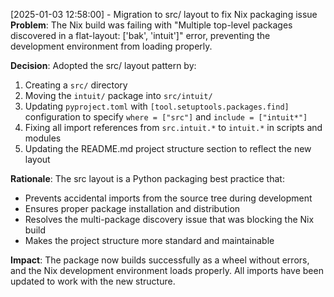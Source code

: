 [2025-01-03 12:58:00] - Migration to src/ layout to fix Nix packaging issue
**Problem**: The Nix build was failing with "Multiple top-level packages discovered in a flat-layout: ['bak', 'intuit']" error, preventing the development environment from loading properly.

**Decision**: Adopted the src/ layout pattern by:

1. Creating a `src/` directory
2. Moving the `intuit/` package into `src/intuit/`
3. Updating `pyproject.toml` with `[tool.setuptools.packages.find]` configuration to specify `where = ["src"]` and `include = ["intuit*"]`
4. Fixing all import references from `src.intuit.*` to `intuit.*` in scripts and modules
5. Updating the README.md project structure section to reflect the new layout

**Rationale**: The src layout is a Python packaging best practice that:

- Prevents accidental imports from the source tree during development
- Ensures proper package installation and distribution
- Resolves the multi-package discovery issue that was blocking the Nix build
- Makes the project structure more standard and maintainable

**Impact**: The package now builds successfully as a wheel without errors, and the Nix development environment loads properly. All imports have been updated to work with the new structure.

